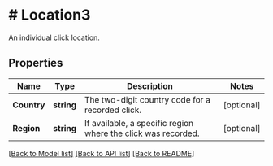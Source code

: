 # # Location3
An individual click location.

## Properties 


Name | Type | Description | Notes
------------ | ------------- | ------------- | -------------
**Country**| **string** | The two-digit country code for a recorded click.  | [optional]
**Region**| **string** | If available, a specific region where the click was recorded.  | [optional]


[[Back to Model list]](../../README.md#models) [[Back to API list]](../../README.md#endpoints) [[Back to README]](../../README.md)

